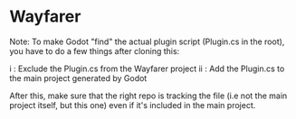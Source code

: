 # Wayfarer

Note: To make Godot "find" the actual plugin script (Plugin.cs in the root), you have to do a few things after cloning this:

i : Exclude the Plugin.cs from the Wayfarer project
ii : Add the Plugin.cs to the main project generated by Godot

After this, make sure that the right repo is tracking the file (i.e not the main project itself, but this one) even if it's included in the main project.